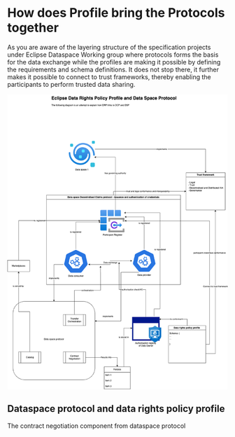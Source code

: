 # How does Profile bring the Protocols together

As you are aware of the layering structure of the specification projects under Eclipse Dataspace Working group where protocols forms the basis for the data exchange while the profiles are making it possible by defining the requirements and schema definitions. It does not stop there, it further makes it possible to connect to trust frameworks, thereby enabling the participants to perform trusted data sharing. 


![Protocols and Profile](./res/DRP_EDWG_overview.png)

## Dataspace protocol and data rights policy profile

The contract negotiation component from dataspace protocol 